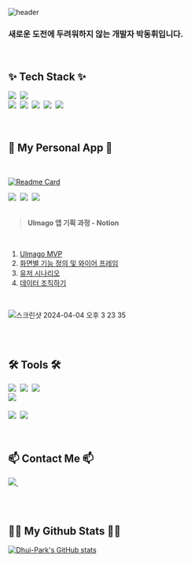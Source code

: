 

<!--
**Dhui-Park/Dhui-Park** is a ✨ _special_ ✨ repository because its `README.md` (this file) appears on your GitHub profile.

Here are some ideas to get you started:

- 🔭 I’m currently working on ...
- 🌱 I’m currently learning ...
- 👯 I’m looking to collaborate on ...
- 🤔 I’m looking for help with ...
- 💬 Ask me about ...
- 📫 How to reach me: ...
- 😄 Pronouns: ...
- ⚡ Fun fact: ...
-->

![header](https://capsule-render.vercel.app/api?type=venom&color=50C878&height=230&text=Dhui-Park's%20Github&desc=iOS%20Developer&descAlignY=70&fontSize=60)

### 새로운 도전에 두려워하지 않는 개발자 박동휘입니다.

<br>

<h2>✨ Tech Stack ✨</h2>
<div>
  <img src="https://img.shields.io/badge/swift-F54A2A?style=for-the-badge&logo=swift&logoColor=white" />&nbsp  
  <img src="https://img.shields.io/badge/rxswift-%23B7178C.svg?style=for-the-badge&logo=reactivex&logoColor=white" />&nbsp
</div>

<div>
  <img src="https://img.shields.io/badge/html5-%23E34F26.svg?style=for-the-badge&logo=html5&logoColor=white" />&nbsp
<img src="https://img.shields.io/badge/css3-%231572B6.svg?style=for-the-badge&logo=css3&logoColor=white" />&nbsp
<img src="https://img.shields.io/badge/tailwindcss-%2338B2AC.svg?style=for-the-badge&logo=tailwind-css&logoColor=white" />&nbsp
<img src="https://img.shields.io/badge/javascript-%23323330.svg?style=for-the-badge&logo=javascript&logoColor=%23F7DF1E" />&nbsp
<img src="https://img.shields.io/badge/python-3670A0?style=for-the-badge&logo=python&logoColor=ffdd54" />&nbsp
</div>

<br>
<br>

<h2>🌱 My Personal App 🌱</h2>
<br>

[![Readme Card](https://github-readme-stats.vercel.app/api/pin/?username=Dhui-Park&repo=Ulmago&show_owner=true)](https://github.com/Dhui-Park/Ulmago)

<div>
  <img src="https://img.shields.io/badge/swift-F54A2A?style=for-the-badge&logo=swift&logoColor=white" />&nbsp  
<img src="https://img.shields.io/badge/rxswift-%23B7178C.svg?style=for-the-badge&logo=reactivex&logoColor=white" />&nbsp
<img src="https://img.shields.io/badge/Realm-39477F?style=for-the-badge&logo=realm&logoColor=white" />&nbsp
</div>
<br>

> **Ulmago 앱 기획 과정 - Notion**
<br>

1. [Ulmago MVP](https://equinox-calendula-50e.notion.site/MVP-51bf87b9f8f5429dbe4d630a62c7b2cd?pvs=4)
2. [화면별 기능 정의 및 와이어 프레임](https://equinox-calendula-50e.notion.site/5adcfeeeb1ad4628a4dac7d0d891208b?pvs=4)
3. [유저 시나리오](https://equinox-calendula-50e.notion.site/61b620264a0c4d429673312e0b5cda18?pvs=4)
4. [데이터 조직하기](https://equinox-calendula-50e.notion.site/e26baaefa4304abf82bf459aaa1bdf60?pvs=4)

<br>

![스크린샷 2024-04-04 오후 3 23 35](https://github.com/Dhui-Park/Dhui-Park/assets/67443044/446990a1-6e9b-4a51-9fd6-e3b655a15bfd)


<br>
<br>

<h2>🛠 Tools 🛠</h2>
<div>
  <img src="https://img.shields.io/badge/git-F05033.svg?style=for-the-badge&logo=git&logoColor=white" />&nbsp
  <img src="https://img.shields.io/badge/github-181717.svg?style=for-the-badge&logo=github&logoColor=white" />&nbsp
  <img src="https://img.shields.io/badge/Notion-F3F3F3.svg?style=for-the-badge&logo=notion&logoColor=black" />&nbsp
</div>

<div>
  <img src="https://img.shields.io/badge/figma-F24E1E.svg?style=for-the-badge&logo=figma&logoColor=white" />&nbsp
</div>

<br>

<div>
  <img src="https://img.shields.io/badge/Xcode-007ACC?style=for-the-badge&logo=Xcode&logoColor=white" />&nbsp
  <img src="https://img.shields.io/badge/Discord-%235865F2.svg?style=for-the-badge&logo=discord&logoColor=white" />&nbsp
<!--   <img src="https://img.shields.io/badge/Colab-2C2C32.svg?style=for-the-badge&logo=googlecolab&logoColor=F9AB00" />&nbsp -->
</div>

<br>
<br>

<h2>📫 Contact Me 📫</h2>
<p>
  <a href="mailto:hasong925@gmail.com">
    <img
      src="https://img.shields.io/badge/hasong925@gmail.com-D14836?style=for-the-badge&logo=gmail&logoColor=white"/>&nbsp
  </a>
</p>

<br>
<br>


<h2>👩‍💻 My Github Stats 👩‍💻</h2>
<div>

[![Dhui-Park's GitHub stats](https://github-readme-stats.vercel.app/api?username=Dhui-Park&hide_title=true&show_icons=true&hide_rank=true&include_all_commits=true&disable_animations=true&theme=vue)](https://github.com/Dhui-Park/github-readme-stats)
</div>

